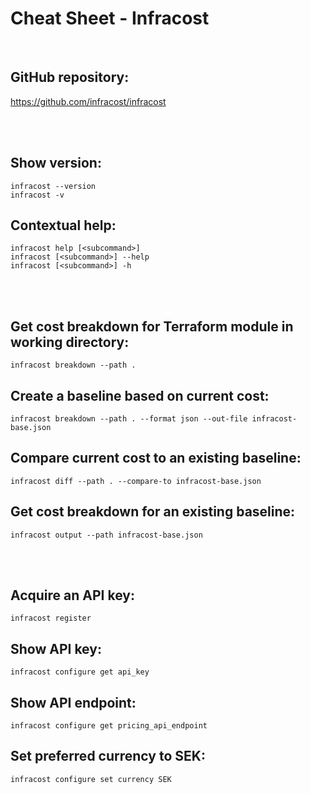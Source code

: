 # Cheat Sheet - Infracost

<br>

## GitHub repository:
https://github.com/infracost/infracost

<br><br>

## Show version:
```shell
infracost --version
infracost -v
```

## Contextual help:
```shell
infracost help [<subcommand>]
infracost [<subcommand>] --help
infracost [<subcommand>] -h
```

<br><br>

## Get cost breakdown for Terraform module in working directory:
```shell
infracost breakdown --path .
```

## Create a baseline based on current cost:
```shell
infracost breakdown --path . --format json --out-file infracost-base.json
```

## Compare current cost to an existing baseline:
```shell
infracost diff --path . --compare-to infracost-base.json
```

## Get cost breakdown for an existing baseline:
```shell
infracost output --path infracost-base.json
```

<br><br>

## Acquire an API key:
```shell
infracost register
```

## Show API key:
```shell
infracost configure get api_key
```

## Show API endpoint:
```shell
infracost configure get pricing_api_endpoint
```

## Set preferred currency to SEK:
```shell
infracost configure set currency SEK
```